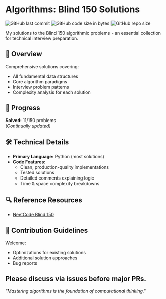 # Algorithms: Blind 150 Solutions

![GitHub last commit](https://img.shields.io/github/last-commit/gianlucarea/algorithms)
![GitHub code size in bytes](https://img.shields.io/github/languages/code-size/gianlucarea/algorithms)
![GitHub repo size](https://img.shields.io/github/repo-size/gianlucarea/algorithms)

My solutions to the Blind 150 algorithmic problems - an essential collection for technical interview preparation.

## 📌 Overview

Comprehensive solutions covering:
- All fundamental data structures
- Core algorithm paradigms
- Interview problem patterns
- Complexity analysis for each solution

## 🚀 Progress

**Solved:** 11/150 problems  
*(Continually updated)*

## 🛠 Technical Details

- **Primary Language:** Python (most solutions)
- **Code Features:**
  - Clean, production-quality implementations
  - Tested solutions
  - Detailed comments explaining logic
  - Time & space complexity breakdowns

## 🔍 Reference Resources

- [NeetCode Blind 150](https://neetcode.io/practice)

## 🤝 Contribution Guidelines
Welcome:
- Optimizations for existing solutions
- Additional solution approaches
- Bug reports

Please discuss via issues before major PRs.
---

*"Mastering algorithms is the foundation of computational thinking."*